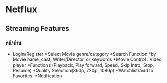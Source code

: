# Netflux

## Streaming Features 
### หน้าบ้าน 
* Login/Register
*Select Movie genre/category
*Search Function
  *by Movie name, cast, Writer/Director, or keywords
*Movie Control : Video player
*Functions (Playback, Play forward, Speed, Skip Intro, Stop, Resume)
*Quality Selection(360p, 720p, 1080p)
*Watchlist/Add to Favorites:
*Notification


